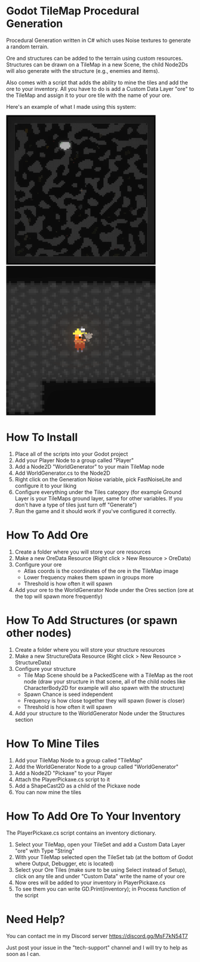 # Godot TileMap Procedural Generation
Procedural Generation written in C# which uses Noise textures to generate a random terrain.

Ore and structures can be added to the terrain using custom resources.
Structures can be drawn on a TileMap in a new Scene, the child Node2Ds will also generate with the structure (e.g., enemies and items).

Also comes with a script that adds the ability to mine the tiles and add the ore to your inventory.
All you have to do is add a Custom Data Layer "ore" to the TileMap and assign it to your ore tile with the name of your ore.

Here's an example of what I made using this system:

<p float="left">
   <img src="https://raw.githubusercontent.com/sventomasek/Godot-TileMap-Procedural-Generation/main/Images/Example1.png" width="400" />
   <img src="https://raw.githubusercontent.com/sventomasek/Godot-TileMap-Procedural-Generation/main/Images/Example2.gif" width="400" />
</p>

# How To Install
1. Place all of the scripts into your Godot project
2. Add your Player Node to a group called "Player"
3. Add a Node2D "WorldGenerator" to your main TileMap node
4. Add WorldGenerator.cs to the Node2D
5. Right click on the Generation Noise variable, pick FastNoiseLite and configure it to your liking
6. Configure everything under the Tiles category (for example Ground Layer is your TileMaps ground layer, same for other variables. If you don't have a type of tiles just turn off "Generate")
7. Run the game and it should work if you've configured it correctly.

# How To Add Ore
1. Create a folder where you will store your ore resources
2. Make a new OreData Resource (Right click > New Resource > OreData)
3. Configure your ore
   - Atlas coords is the coordinates of the ore in the TileMap image
   - Lower frequency makes them spawn in groups more
   - Threshold is how often it will spawn
4. Add your ore to the WorldGenerator Node under the Ores section (ore at the top will spawn more frequently)

# How To Add Structures (or spawn other nodes)
1. Create a folder where you will store your structure resources
2. Make a new StructureData Resource (Right click > New Resource > StructureData)
3. Configure your structure
   - Tile Map Scene should be a PackedScene with a TileMap as the root node (draw your structure in that scene, all of the child nodes like CharacterBody2D for example will also spawn with the structure)
   - Spawn Chance is seed independent
   - Frequency is how close together they will spawn (lower is closer)
   - Threshold is how often it will spawn
4. Add your structure to the WorldGenerator Node under the Structures section

# How To Mine Tiles
1. Add your TileMap Node to a group called "TileMap"
2. Add the WorldGenerator Node to a group called "WorldGenerator"
1. Add a Node2D "Pickaxe" to your Player
2. Attach the PlayerPickaxe.cs script to it
3. Add a ShapeCast2D as a child of the Pickaxe node
4. You can now mine the tiles

# How To Add Ore To Your Inventory
The PlayerPickaxe.cs script contains an inventory dictionary.
1. Select your TileMap, open your TileSet and add a Custom Data Layer "ore" with Type "String"
2. With your TileMap selected open the TileSet tab (at the bottom of Godot where Output, Debugger, etc is located)
3. Select your Ore Tiles (make sure to be using Select instead of Setup), click on any tile and under "Custom Data" write the name of your ore
4. Now ores will be added to your inventory in PlayerPickaxe.cs
5. To see them you can write GD.Print(inventory); in Process function of the script

# Need Help?
You can contact me in my Discord server https://discord.gg/MsF7kN54T7

Just post your issue in the "tech-support" channel and I will try to help as soon as I can.
